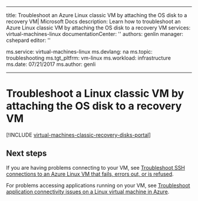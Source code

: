 ﻿---

title: Troubleshoot an Azure Linux classic VM by attaching the OS disk to a recovery VM| Microsoft Docs
description: Learn how to troubleshoot an Azure Linux classic VM by attaching the OS disk to a recovery VM
services: virtual-machines-linux
documentationCenter: ''
authors: genlin
manager: cshepard
editor: ''

ms.service: virtual-machines-linux
ms.devlang: na
ms.topic: troubleshooting
ms.tgt_pltfrm: vm-linux
ms.workload: infrastructure
ms.date: 07/21/2017
ms.author: genli

---

# Troubleshoot a Linux classic VM by attaching the OS disk to a recovery VM

[!INCLUDE [virtual-machines-classic-recovery-disks-portal](../../../../includes/virtual-machines-classic-recovery-disks-portal.md)]

## Next steps
If you are having problems connecting to your VM, see [Troubleshoot SSH connections to an Azure Linux VM that fails, errors out, or is refused](../troubleshoot-ssh-connection.md). 

For problems accessing applications running on your VM, see [Troubleshoot application connectivity issues on a Linux virtual machine in Azure](../troubleshoot-app-connection.md).
